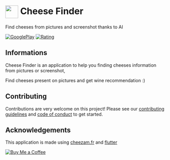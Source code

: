 # <img align="center" src="https://play-lh.googleusercontent.com/PGldlNOVr3MBea8d2R5PKr6lcKeooiZACp1qaY4lCfxlthk7Vs0b3tdMSWS0XOS-jlQ=s180-rw" data-canonical-src="https://play-lh.googleusercontent.com/PGldlNOVr3MBea8d2R5PKr6lcKeooiZACp1qaY4lCfxlthk7Vs0b3tdMSWS0XOS-jlQ=s180-rw" height="40" /> Cheese Finder

Find cheeses from pictures and screenshot thanks to AI

[![GooglePlay](https://img.shields.io/endpoint?color=green&logo=google-play&logoColor=green&url=https%3A%2F%2Fplayshields.herokuapp.com%2Fplay%3Fi%3Dcom.kikimanjaro.cheezam%26l%3DCheeseFinder%26m%3D%24installs)](https://play.google.com/store/apps/details?id=com.kikimanjaro.cheezam) [![Rating](https://img.shields.io/endpoint?color=green&logo=google-play&logoColor=green&url=https%3A%2F%2Fplayshields.herokuapp.com%2Fplay%3Fi%3Dcom.kikimanjaro.cheezam%26l%3DCheeseFinder%26m%3D%24rating)](https://play.google.com/store/apps/details?id=com.kikimanjaro.cheezam)

## Informations

Cheese Finder is an application to help you finding cheeses information from pictures or screenshot,

Find cheeses present on pictures and get wine recommendation :)

## Contributing

Contributions are very welcome on this project! Please see our [contributing guidelines](CONTRIBUTING.md) and [code of conduct](CODE_OF_CONDUCT.md) to get started.

## Acknowledgements

This application is made using [cheezam.fr](https://www.cheezam.fr/) and [flutter](https://flutter.dev/)

[![Buy Me a Coffee](https://img.buymeacoffee.com/api/?url=aHR0cHM6Ly9pbWcuYnV5bWVhY29mZmVlLmNvbS9hcGkvP3VybD1hSFIwY0hNNkx5OWpaRzR1WW5WNWJXVmhZMjltWm1WbExtTnZiUzkxY0d4dllXUnpMM0J5YjJacGJHVmZjR2xqZEhWeVpYTXZNakF5TVM4d015ODBZekkwT0RnNE1XWmxOVE5pWmprM1lUa3pOV1kxWm1NNFlqRXpPV1EyTWk1d2JtYz0mc2l6ZT0zMDAmbmFtZT1raWtpbWFuamFybw==&creator=kikimanjaro&is_creating=creating%20mobile%20apps%20and%20plugins&design_code=1&design_color=%23ff813f&slug=kikimanjaro)](https://www.buymeacoffee.com/kikimanjaro)
